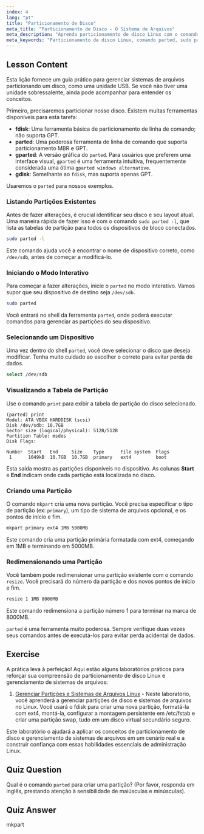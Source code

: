 ```yaml
---
index: 4
lang: "pt"
title: "Particionamento de Disco"
meta_title: "Particionamento de Disco - O Sistema de Arquivos"
meta_description: "Aprenda particionamento de disco Linux com o comando parted. Este guia aborda como visualizar partições com `sudo parted -l`, criá-las e redimensioná-las. Também apresenta o gparted, uma alternativa gráfica popular."
meta_keywords: "Particionamento de disco Linux, comando parted, sudo parted -l, gparted, alternativa gparted windows, fdisk, gerenciamento de disco, criar partição, redimensionar partição, guia Linux"
---
```


## Lesson Content

Esta lição fornece um guia prático para gerenciar sistemas de arquivos particionando um disco, como uma unidade USB. Se você não tiver uma unidade sobressalente, ainda pode acompanhar para entender os conceitos.

Primeiro, precisaremos particionar nosso disco. Existem muitas ferramentas disponíveis para esta tarefa:

- **fdisk**: Uma ferramenta básica de particionamento de linha de comando; não suporta GPT.
- **parted**: Uma poderosa ferramenta de linha de comando que suporta particionamento MBR e GPT.
- **gparted**: A versão gráfica do `parted`. Para usuários que preferem uma interface visual, `gparted` é uma ferramenta intuitiva, frequentemente considerada uma ótima `gparted windows alternative`.
- **gdisk**: Semelhante ao `fdisk`, mas suporta apenas GPT.

Usaremos o `parted` para nossos exemplos.

### Listando Partições Existentes

Antes de fazer alterações, é crucial identificar seu disco e seu layout atual. Uma maneira rápida de fazer isso é com o comando `sudo parted -l`, que lista as tabelas de partição para todos os dispositivos de bloco conectados.

```bash
sudo parted -l
```

Este comando ajuda você a encontrar o nome de dispositivo correto, como `/dev/sdb`, antes de começar a modificá-lo.

### Iniciando o Modo Interativo

Para começar a fazer alterações, inicie o `parted` no modo interativo. Vamos supor que seu dispositivo de destino seja `/dev/sdb`.

```bash
sudo parted
```

Você entrará no shell da ferramenta `parted`, onde poderá executar comandos para gerenciar as partições do seu dispositivo.

### Selecionando um Dispositivo

Uma vez dentro do shell `parted`, você deve selecionar o disco que deseja modificar. Tenha muito cuidado ao escolher o correto para evitar perda de dados.

```bash
select /dev/sdb
```

### Visualizando a Tabela de Partição

Use o comando `print` para exibir a tabela de partição do disco selecionado.

```plaintext
(parted) print
Model: ATA VBOX HARDDISK (scsi)
Disk /dev/sdb: 10.7GB
Sector size (logical/physical): 512B/512B
Partition Table: msdos
Disk Flags:

Number  Start   End     Size    Type      File system  Flags
 1      1049kB  10.7GB  10.7GB  primary   ext4         boot
```

Esta saída mostra as partições disponíveis no dispositivo. As colunas **Start** e **End** indicam onde cada partição está localizada no disco.

### Criando uma Partição

O comando `mkpart` cria uma nova partição. Você precisa especificar o tipo de partição (ex: `primary`), um tipo de sistema de arquivos opcional, e os pontos de início e fim.

```bash
mkpart primary ext4 1MB 5000MB
```

Este comando cria uma partição primária formatada com ext4, começando em 1MB e terminando em 5000MB.

### Redimensionando uma Partição

Você também pode redimensionar uma partição existente com o comando `resize`. Você precisará do número da partição e dos novos pontos de início e fim.

```bash
resize 1 1MB 8000MB
```

Este comando redimensiona a partição número 1 para terminar na marca de 8000MB.

`parted` é uma ferramenta muito poderosa. Sempre verifique duas vezes seus comandos antes de executá-los para evitar perda acidental de dados.

## Exercise

A prática leva à perfeição! Aqui estão alguns laboratórios práticos para reforçar sua compreensão de particionamento de disco Linux e gerenciamento de sistemas de arquivos:

1. [Gerenciar Partições e Sistemas de Arquivos Linux](https://labex.io/pt/labs/comptia-manage-linux-partitions-and-filesystems-590845) - Neste laboratório, você aprenderá a gerenciar partições de disco e sistemas de arquivos no Linux. Você usará o fdisk para criar uma nova partição, formatá-la com ext4, montá-la, configurar a montagem persistente em /etc/fstab e criar uma partição swap, tudo em um disco virtual secundário seguro.

Este laboratório o ajudará a aplicar os conceitos de particionamento de disco e gerenciamento de sistemas de arquivos em um cenário real e a construir confiança com essas habilidades essenciais de administração Linux.

## Quiz Question

Qual é o comando `parted` para criar uma partição? (Por favor, responda em inglês, prestando atenção à sensibilidade de maiúsculas e minúsculas).

## Quiz Answer

mkpart
